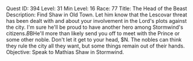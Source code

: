Quest ID: 394
Level: 31
Min Level: 16
Race: 77
Title: The Head of the Beast
Description: Find Shaw in Old Town. Let him know that the Lescovar threat has been dealt with and about your involvement in the Lord's plots against the city. I'm sure he'll be proud to have another hero among Stormwind's citizens.$B$BHe'll more than likely send you off to meet with the Prince or some other noble. Don't let it get to your head, $N. The nobles can think they rule the city all they want, but some things remain out of their hands.
Objective: Speak to Mathias Shaw in Stormwind.
